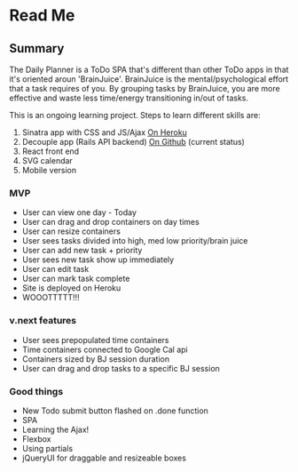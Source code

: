 # Read Me

## Summary
The Daily Planner is a ToDo SPA that's different than other ToDo apps in that it's oriented aroun 'BrainJuice'. BrainJuice is the mental/psychological effort that a task requires of you. By grouping tasks by BrainJuice, you are more effective and waste less time/energy transitioning in/out of tasks.  
  
This is an ongoing learning project. Steps to learn different skills are:  
1. Sinatra app with CSS and JS/Ajax [On Heroku](https://visual-daily-planner.herokuapp.com/todos)   
2. Decouple app (Rails API backend) [On Github](https://github.com/ShawnTe/daily-planner-rails-api) (current status)  
3. React front end  
4. SVG calendar  
5. Mobile version  

### MVP
- User can view one day - Today
- User can drag and drop containers on day times
- User can resize containers
- User sees tasks divided into high, med low priority/brain juice
- User can add new task + priority
- User sees new task show up immediately
- User can edit task
- User can mark task complete
- Site is deployed on Heroku
- WOOOTTTTT!!!

### v.next features
- User sees prepopulated time containers
- Time containers connected to Google Cal api
- Containers sized by BJ session duration
- User can drag and drop tasks to a specific BJ session

### Good things
- New Todo submit button flashed on .done function
- SPA
- Learning the Ajax!
- Flexbox
- Using partials
- jQueryUI for draggable and resizeable boxes
